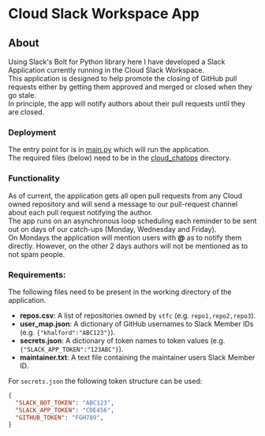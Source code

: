 # Cloud Slack Workspace App
## About
Using Slack's Bolt for Python library here I have developed a Slack Application currently running in the Cloud Slack Workspace.<br>
This application is designed to help promote the closing of GitHub pull requests either by getting them approved and merged or closed when they go stale.<br>
In principle, the app will notify authors about their pull requests until they are closed.<br>
### Deployment
The entry point for is in [main.py](src/main.py) which will run the application.<br>
The required files (below) need to be in the [cloud_chatops](.) directory.<br>
### Functionality
As of current, the application gets all open pull requests from any Cloud owned repository and will send a message to our pull-request channel about each pull request notifying the author.<br>
The app runs on an asynchronous loop scheduling each reminder to be sent out on days of our catch-ups (Monday, Wednesday and Friday).<br>
On Mondays the application will mention users with **@** as to notify them directly. However, on the other 2 days authors will not be mentioned as to not spam people.<br>
### Requirements:
The following files need to be present in the working directory of the application.<br>
- **repos.csv**: A list of repositories owned by `stfc` (e.g. `repo1,repo2,repo3`).<br>
- **user_map.json**: A dictionary of GitHub usernames to Slack Member IDs (e.g. `{"khalford":"ABC123"}`).<br>
- **secrets.json**: A dictionary of token names to token values (e.g. `{"SLACK_APP_TOKEN":"123ABC"}`). <br>
- **maintainer.txt**: A text file containing the maintainer users Slack Member ID.

For `secrets.json` the following token structure can be used:<br>
```json
{
  "SLACK_BOT_TOKEN": "ABC123",
  "SLACK_APP_TOKEN": "CDE456",
  "GITHUB_TOKEN": "FGH789",
}
```
